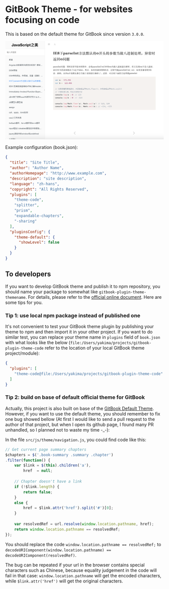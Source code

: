 # GitBook Theme - for websites focusing on code

This is based on the default theme for GitBook since version `3.0.0`.

![Image](./preview.png)

Example configuration (book.json):

```json
{
  "title": "Site Title",
  "author": "Author Name",
  "authorHomepage": "http://www.example.com",
  "description": "site description",
  "language": "zh-hans",
  "copyright": "All Rights Reserved",
  "plugins": [
    "theme-code",
    "splitter",
    "prism",
    "expandable-chapters",
    "-sharing"
  ],
  "pluginsConfig": {
    "theme-default": {
      "showLevel": false
    }
  }
}
```

## To developers

If you want to develop GitBook theme and publish it to npm repository, you should name your package to somewhat like `gitbook-plugin-theme-themename`. For details, please refer to the [official online document](https://toolchain.gitbook.com/). Here are some tips for you.


### Tip 1: use local npm package instead of published one

It's not convenient to test your GitBook theme plugin by publishing your theme to npm and then import it in your other project. If you want to do similar test, you can replace your theme name in `plugins` field of `book.json` with what looks like the below (`file:/Users/yakima/projects/gitbook-plugin-theme-code` refer to the location of your local GitBook theme project/module):

```json
{
  "plugins": [
    "theme-code@file:/Users/yakima/projects/gitbook-plugin-theme-code"
  ]
}
```

### Tip 2: build on base of default official theme for GitBook

Actually, this project is also built on base of the [GitBook Default Theme](https://github.com/GitbookIO/theme-default). However, if you want to use the default theme, you should remember to fix one bug showed bellow (At first I would like to send a pull request to the author of that project, but when I open its github page, I found many PR unhandled, so I planned not to waste my time -_-):

In the file `src/js/theme/navigation.js`, you could find code like this:

```javascript
// Get current page summary chapters
$chapters = $('.book-summary .summary .chapter')
.filter(function() {
    var $link = $(this).children('a'),
        href  = null;

    // Chapter doesn't have a link
    if (!$link.length) {
        return false;
    }
    else {
        href = $link.attr('href').split('#')[0];
    }

    var resolvedRef = url.resolve(window.location.pathname, href);
    return window.location.pathname == resolvedRef;
});
```

You should replace the code `window.location.pathname == resolvedRef;` to `decodeURIComponent(window.location.pathname) == decodeURIComponent(resolvedRef)`.

The bug can be repeated if your url in the browser contains special characters such as Chinese, because equality judgement in the code will fail in that case: `window.location.pathname` will get the encoded characters, while `$link.attr('href')` will get the original characters.